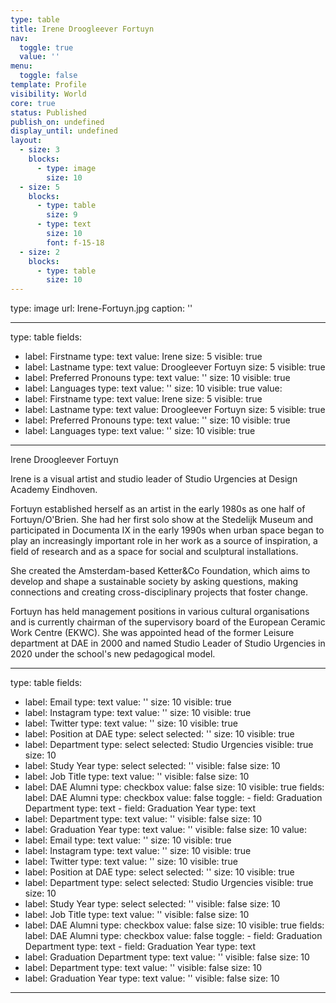 ```yaml
---
type: table
title: Irene Droogleever Fortuyn
nav:
  toggle: true
  value: ''
menu:
  toggle: false
template: Profile
visibility: World
core: true
status: Published
publish_on: undefined
display_until: undefined
layout:
  - size: 3
    blocks:
      - type: image
        size: 10
  - size: 5
    blocks:
      - type: table
        size: 9
      - type: text
        size: 10
        font: f-15-18
  - size: 2
    blocks:
      - type: table
        size: 10
---
```


type: image
url: Irene-Fortuyn.jpg
caption: ''

---

type: table
fields:
  - label: Firstname
    type: text
    value: Irene
    size: 5
    visible: true
  - label: Lastname
    type: text
    value: Droogleever Fortuyn
    size: 5
    visible: true
  - label: Preferred Pronouns
    type: text
    value: ''
    size: 10
    visible: true
  - label: Languages
    type: text
    value: ''
    size: 10
    visible: true
value:
  - label: Firstname
    type: text
    value: Irene
    size: 5
    visible: true
  - label: Lastname
    type: text
    value: Droogleever Fortuyn
    size: 5
    visible: true
  - label: Preferred Pronouns
    type: text
    value: ''
    size: 10
    visible: true
  - label: Languages
    type: text
    value: ''
    size: 10
    visible: true

---

Irene Droogleever Fortuyn

Irene is a visual artist and studio leader of Studio Urgencies at Design Academy Eindhoven.

Fortuyn established herself as an artist in the early 1980s as one half of Fortuyn/O'Brien. She had her first solo show at the Stedelijk Museum and participated in Documenta IX in the early 1990s when urban space began to play an increasingly important role in her work as a source of inspiration, a field of research and as a space for social and sculptural installations.

She created the Amsterdam-based Ketter&Co Foundation, which aims to develop and shape a sustainable society by asking questions, making connections and creating cross-disciplinary projects that foster change.

Fortuyn has held management positions in various cultural organisations and is currently chairman of the supervisory board of the European Ceramic Work Centre (EKWC). She was appointed head of the former Leisure department at DAE in 2000 and named Studio Leader of Studio Urgencies in 2020 under the school's new pedagogical model.

---

type: table
fields:
  - label: Email
    type: text
    value: ''
    size: 10
    visible: true
  - label: Instagram
    type: text
    value: ''
    size: 10
    visible: true
  - label: Twitter
    type: text
    value: ''
    size: 10
    visible: true
  - label: Position at DAE
    type: select
    selected: ''
    size: 10
    visible: true
  - label: Department
    type: select
    selected: Studio Urgencies
    visible: true
    size: 10
  - label: Study Year
    type: select
    selected: ''
    visible: false
    size: 10
  - label: Job Title
    type: text
    value: ''
    visible: false
    size: 10
  - label: DAE Alumni
    type: checkbox
    value: false
    size: 10
    visible: true
    fields:
      label: DAE Alumni
      type: checkbox
      value: false
      toggle:
        - field: Graduation Department
          type: text
        - field: Graduation Year
          type: text
  - label: Department
    type: text
    value: ''
    visible: false
    size: 10
  - label: Graduation Year
    type: text
    value: ''
    visible: false
    size: 10
value:
  - label: Email
    type: text
    value: ''
    size: 10
    visible: true
  - label: Instagram
    type: text
    value: ''
    size: 10
    visible: true
  - label: Twitter
    type: text
    value: ''
    size: 10
    visible: true
  - label: Position at DAE
    type: select
    selected: ''
    size: 10
    visible: true
  - label: Department
    type: select
    selected: Studio Urgencies
    visible: true
    size: 10
  - label: Study Year
    type: select
    selected: ''
    visible: false
    size: 10
  - label: Job Title
    type: text
    value: ''
    visible: false
    size: 10
  - label: DAE Alumni
    type: checkbox
    value: false
    size: 10
    visible: true
    fields:
      label: DAE Alumni
      type: checkbox
      value: false
      toggle:
        - field: Graduation Department
          type: text
        - field: Graduation Year
          type: text
  - label: Graduation Department
    type: text
    value: ''
    visible: false
    size: 10
  - label: Department
    type: text
    value: ''
    visible: false
    size: 10
  - label: Graduation Year
    type: text
    value: ''
    visible: false
    size: 10

---
